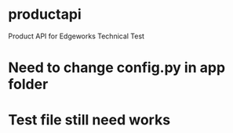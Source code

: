 # productapi
Product API for Edgeworks Technical Test


# Need to change config.py in app folder
# Test file still need works
